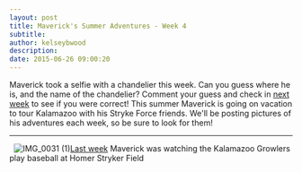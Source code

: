 ```yaml
---
layout: post
title: Maverick's Summer Adventures - Week 4
subtitle:
author: kelseybwood
description:
date: 2015-06-26 09:00:20
---
```


Maverick took a selfie with a chandelier this week. Can you guess where he is, and the name of the chandelier? Comment your guess and check in [next week](/2015/07/03/mavericks-summer-adventures-week-5/) to see if you were correct! This summer Maverick is going on vacation to tour Kalamazoo with his Stryke Force friends. We'll be posting pictures of his adventures each week, so be sure to look for them!

* * *

  ![IMG_0031 \(1\)](/wp-content/uploads/2015/06/IMG_0031-1-300x225.jpg)[Last week](http://strykeforce.org/2015/06/19/mavericks-summer-adventures-week-3/) Maverick was watching the Kalamazoo Growlers play baseball at Homer Stryker Field
